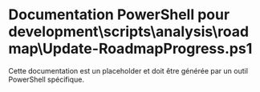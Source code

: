 # Documentation PowerShell pour development\scripts\analysis\roadmap\Update-RoadmapProgress.ps1

Cette documentation est un placeholder et doit être générée par un outil PowerShell spécifique.
